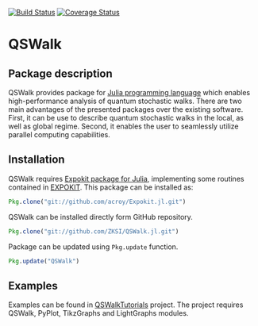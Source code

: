 [![Build Status](https://travis-ci.org/ZKSI/QSWalk.jl.svg?branch=master)](https://travis-ci.org/ZKSI/QSWalk.jl)
[![Coverage Status](https://coveralls.io/repos/github/ZKSI/QSWalk.jl/badge.svg?branch=master)](https://coveralls.io/github/ZKSI/QSWalk.jl?branch=master)

# QSWalk

## Package description

QSWalk provides package for [Julia programming language](https://julialang.org/) which enables high-performance analysis of quantum stochastic walks. There are two main advantages of the presented packages over the existing software. First, it can be use to describe quantum stochastic walks in the local, as well as global regime. Second, it enables the user to seamlessly utilize parallel computing capabilities.

## Installation

QSWalk requires [Expokit package for Julia](https://github.com/acroy/Expokit.jl), implementing some routines contained in [EXPOKIT](http://www.maths.uq.edu.au/expokit). This package can be installed as:

```julia
Pkg.clone("git://github.com/acroy/Expokit.jl.git")
```

QSWalk can be installed directly form GitHub repository.

```julia
Pkg.clone("git://github.com/ZKSI/QSWalk.jl.git")
```

Package can be updated using ```Pkg.update``` function.

```julia
Pkg.update("QSWalk")
```
## Examples

Examples can be found in [QSWalkTutorials](https://github.com/ZKSI/QSWalkTutorials) project. The project requires QSWalk, PyPlot, TikzGraphs and LightGraphs modules.
